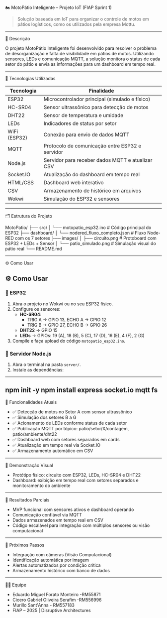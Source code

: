 🏍️ MotoPátio Inteligente – Projeto IoT (FIAP Sprint 1)

> Solução baseada em IoT para organizar o controle de motos em pátios logísticos, como os utilizados pela empresa Mottu.

---

📌 Descrição

O projeto MotoPátio Inteligente foi desenvolvido para resolver o problema de desorganização e falta de visibilidade em pátios de motos. Utilizando sensores, LEDs e comunicação MQTT, a solução monitora o status de cada setor do pátio e envia as informações para um dashboard em tempo real.

---

🧠 Tecnologias Utilizadas

| Tecnologia       | Finalidade                                         |
|-----------------|----------------------------------------------------|
| ESP32            | Microcontrolador principal (simulado e físico)    |
| HC-SR04          | Sensor ultrassônico para detecção de motos        |
| DHT22            | Sensor de temperatura e umidade                   |
| LEDs             | Indicadores de status por setor                   |
| WiFi (ESP32)     | Conexão para envio de dados MQTT                  |
| MQTT             | Protocolo de comunicação entre ESP32 e servidor  |
| Node.js          | Servidor para receber dados MQTT e atualizar CSV  |
| Socket.IO        | Atualização do dashboard em tempo real           |
| HTML/CSS         | Dashboard web interativo                          |
| CSV              | Armazenamento de histórico em arquivos           |
| Wokwi            | Simulação do ESP32 e sensores                     |

---

🗂️ Estrutura do Projeto

MotoPatio/
├── src/
│   └── motopatio_esp32.ino       # Código principal do ESP32
├── dashboard/
│   └── nodered_fluxo_completo.json  # Fluxo Node-RED com os 7 setores
├── images/
│   ├── circuito.png              # Protoboard com ESP32 + LEDs + Sensor
│   └── patio_simulado.png        # Simulação visual do pátio real
└── README.md

---

⚙️ Como Usar

## ⚙️ Como Usar

### 📡 ESP32
1. Abra o projeto no Wokwi ou no seu ESP32 físico.
2. Configure os sensores:
   - **HC-SR04**:
     - TRIG A → GPIO 13, ECHO A → GPIO 12  
     - TRIG B → GPIO 27, ECHO B → GPIO 26
   - **DHT22** → GPIO 15
   - **LEDs** → GPIOs: 19 (A), 18 (B), 5 (C), 17 (D), 16 (E), 4 (F), 2 (G)
3. Compile e faça upload do código `motopatio_esp32.ino`.

### 📡 Servidor Node.js
1. Abra o terminal na pasta `server/`.
2. Instale as dependências:

---
npm init -y
npm install express socket.io mqtt fs
---

🎯 Funcionalidades Atuais

- ✅ Detecção de motos no Setor A com sensor ultrassônico
- ✅ Simulação dos setores B a G
- ✅ Acionamento de LEDs conforme status de cada setor
- ✅  Publicação MQTT por tópico: patio/setor/X/contagem, patio/ambiente/dht22
- ✅ Dashboard web com setores separados em cards
- ✅ Atualização em tempo real via Socket.IO
- ✅ Armazenamento automático em CSV

---

📸 Demonstração Visual

- Protótipo físico: circuito com ESP32, LEDs, HC-SR04 e DHT22
- Dashboard: exibição em tempo real com setores separados e monitoramento do ambiente

---

🚀 Resultados Parciais

- MVP funcional com sensores ativos e dashboard operando
- Comunicação confiável via MQTT
- Dados armazenados em tempo real em CSV
- Código escalável para integração com múltiplos sensores ou visão computacional

---

🧩 Próximos Passos

- Integração com câmeras (Visão Computacional)
- Identificação automática por imagem
- Alertas automatizados por condição crítica
- Armazenamento histórico com banco de dados

---

👨‍💻 Equipe

- Eduardo Miguel Forato Monteiro -RM55871
- Cicero Gabriel Oliveira Serafim -RM556996
- Murillo Sant'Anna - RM557183
- FIAP – 2025 | Disruptive Architectures
